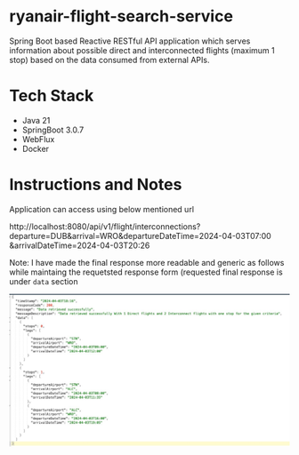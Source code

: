 # ryanair-flight-search-service
Spring Boot based Reactive RESTful API application which serves information about possible direct and interconnected flights (maximum 1 stop) based on the data consumed from external APIs.

# Tech Stack
- Java 21
- SpringBoot 3.0.7
- WebFlux
- Docker

# Instructions and Notes
Application can access using below mentioned url

http://localhost:8080/api/v1/flight/interconnections?departure=DUB&arrival=WRO&departureDateTime=2024-04-03T07:00
&arrivalDateTime=2024-04-03T20:26

Note: I have made the final response more readable and generic as follows while maintaing the requetsted response form (requested final response is under `data` section

![screenshot](scr_cpt.jpg)
